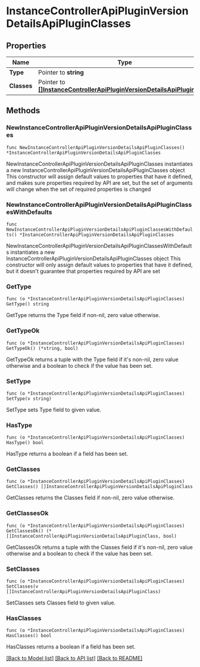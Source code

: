 # InstanceControllerApiPluginVersionDetailsApiPluginClasses

## Properties

Name | Type | Description | Notes
------------ | ------------- | ------------- | -------------
**Type** | Pointer to **string** |  | [optional] 
**Classes** | Pointer to [**[]InstanceControllerApiPluginVersionDetailsApiPluginClass**](InstanceControllerApiPluginVersionDetailsApiPluginClass.md) |  | [optional] 

## Methods

### NewInstanceControllerApiPluginVersionDetailsApiPluginClasses

`func NewInstanceControllerApiPluginVersionDetailsApiPluginClasses() *InstanceControllerApiPluginVersionDetailsApiPluginClasses`

NewInstanceControllerApiPluginVersionDetailsApiPluginClasses instantiates a new InstanceControllerApiPluginVersionDetailsApiPluginClasses object
This constructor will assign default values to properties that have it defined,
and makes sure properties required by API are set, but the set of arguments
will change when the set of required properties is changed

### NewInstanceControllerApiPluginVersionDetailsApiPluginClassesWithDefaults

`func NewInstanceControllerApiPluginVersionDetailsApiPluginClassesWithDefaults() *InstanceControllerApiPluginVersionDetailsApiPluginClasses`

NewInstanceControllerApiPluginVersionDetailsApiPluginClassesWithDefaults instantiates a new InstanceControllerApiPluginVersionDetailsApiPluginClasses object
This constructor will only assign default values to properties that have it defined,
but it doesn't guarantee that properties required by API are set

### GetType

`func (o *InstanceControllerApiPluginVersionDetailsApiPluginClasses) GetType() string`

GetType returns the Type field if non-nil, zero value otherwise.

### GetTypeOk

`func (o *InstanceControllerApiPluginVersionDetailsApiPluginClasses) GetTypeOk() (*string, bool)`

GetTypeOk returns a tuple with the Type field if it's non-nil, zero value otherwise
and a boolean to check if the value has been set.

### SetType

`func (o *InstanceControllerApiPluginVersionDetailsApiPluginClasses) SetType(v string)`

SetType sets Type field to given value.

### HasType

`func (o *InstanceControllerApiPluginVersionDetailsApiPluginClasses) HasType() bool`

HasType returns a boolean if a field has been set.

### GetClasses

`func (o *InstanceControllerApiPluginVersionDetailsApiPluginClasses) GetClasses() []InstanceControllerApiPluginVersionDetailsApiPluginClass`

GetClasses returns the Classes field if non-nil, zero value otherwise.

### GetClassesOk

`func (o *InstanceControllerApiPluginVersionDetailsApiPluginClasses) GetClassesOk() (*[]InstanceControllerApiPluginVersionDetailsApiPluginClass, bool)`

GetClassesOk returns a tuple with the Classes field if it's non-nil, zero value otherwise
and a boolean to check if the value has been set.

### SetClasses

`func (o *InstanceControllerApiPluginVersionDetailsApiPluginClasses) SetClasses(v []InstanceControllerApiPluginVersionDetailsApiPluginClass)`

SetClasses sets Classes field to given value.

### HasClasses

`func (o *InstanceControllerApiPluginVersionDetailsApiPluginClasses) HasClasses() bool`

HasClasses returns a boolean if a field has been set.


[[Back to Model list]](../README.md#documentation-for-models) [[Back to API list]](../README.md#documentation-for-api-endpoints) [[Back to README]](../README.md)


